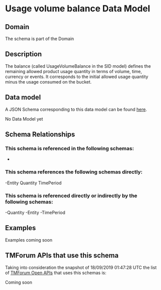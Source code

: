 # Usage volume balance Data Model

## Domain

The  schema is part of the  Domain

## Description

The balance (called UsageVolumeBalance in the SID model) defines the remaining allowed product usage quantity in terms of volume, time, currency or events. It corresponds to the initial allowed usage quantity minus the usage consumed on the bucket.

## Data model

A JSON Schema corresponding to this data model can be found
[here](https://github.com/tmforum-rand/schemas/blob/master/Product/UsageVolumeBalance.schema.json).

No Data Model yet

## Schema Relationships

### This schema is referenced in the following schemas:

-

### This schema references the following schemas directly:

-Entity
Quantity
TimePeriod

### This schema is referenced directly or indirectly by the following schemas:

-Quantity
-Entity
-TimePeriod



## Examples

Examples coming soon

## TMForum APIs that use this schema

Taking into consideration the snapshot of 18/09/2019 01:47:28 UTC the list of [TMForum Open APIs](https://www.tmforum.org/open-apis/) that uses this schemas is:

Coming soon